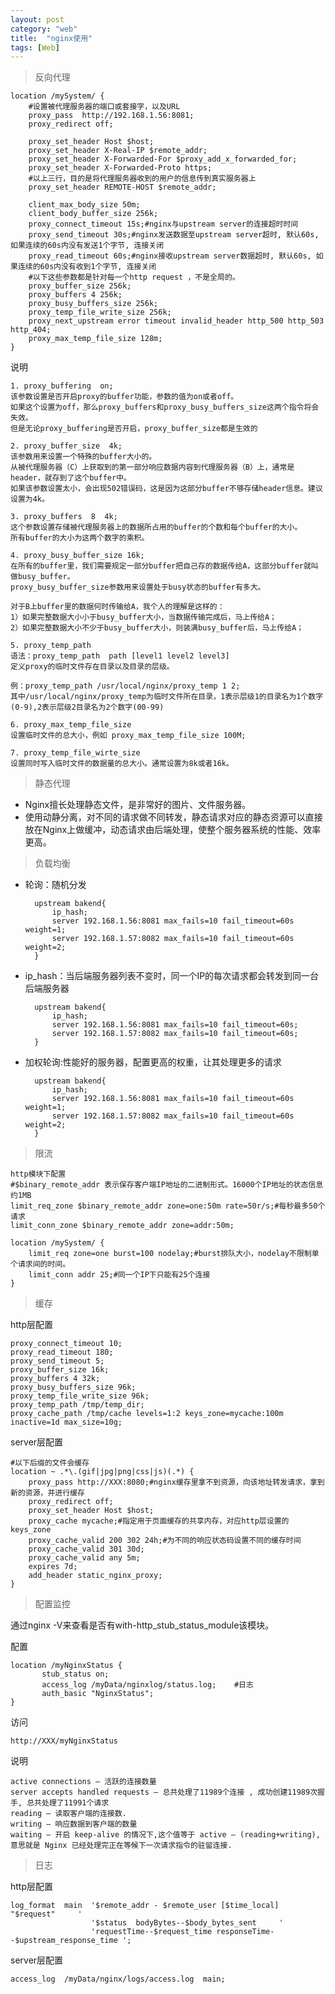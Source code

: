 ```yaml
---
layout: post
category: "web"
title:  "nginx使用"
tags: [Web]
---
```


> 反向代理  

	location /mySystem/ {
        #设置被代理服务器的端口或套接字，以及URL
        proxy_pass  http://192.168.1.56:8081;
        proxy_redirect off;

        proxy_set_header Host $host;
        proxy_set_header X-Real-IP $remote_addr;
        proxy_set_header X-Forwarded-For $proxy_add_x_forwarded_for;
        proxy_set_header X-Forwarded-Proto https;
        #以上三行，目的是将代理服务器收到的用户的信息传到真实服务器上
        proxy_set_header REMOTE-HOST $remote_addr;

        client_max_body_size 50m;
        client_body_buffer_size 256k;
        proxy_connect_timeout 15s;#nginx与upstream server的连接超时时间
        proxy_send_timeout 30s;#nginx发送数据至upstream server超时, 默认60s, 如果连续的60s内没有发送1个字节, 连接关闭
        proxy_read_timeout 60s;#nginx接收upstream server数据超时, 默认60s, 如果连续的60s内没有收到1个字节, 连接关闭
		#以下这些参数都是针对每一个http request ，不是全局的。
        proxy_buffer_size 256k;
        proxy_buffers 4 256k;
        proxy_busy_buffers_size 256k;
        proxy_temp_file_write_size 256k;
        proxy_next_upstream error timeout invalid_header http_500 http_503 http_404;
        proxy_max_temp_file_size 128m;
    }  

<!-- more -->

说明  
	
	1. proxy_buffering  on;
	该参数设置是否开启proxy的buffer功能，参数的值为on或者off。
	如果这个设置为off，那么proxy_buffers和proxy_busy_buffers_size这两个指令将会失效。 
	但是无论proxy_buffering是否开启，proxy_buffer_size都是生效的
	
	2. proxy_buffer_size  4k;
	该参数用来设置一个特殊的buffer大小的。
	从被代理服务器（C）上获取到的第一部分响应数据内容到代理服务器（B）上，通常是header，就存到了这个buffer中。 
	如果该参数设置太小，会出现502错误码，这是因为这部分buffer不够存储header信息。建议设置为4k。
	
	3. proxy_buffers  8  4k;
	这个参数设置存储被代理服务器上的数据所占用的buffer的个数和每个buffer的大小。
	所有buffer的大小为这两个数字的乘积。
	
	4. proxy_busy_buffer_size 16k;
	在所有的buffer里，我们需要规定一部分buffer把自己存的数据传给A，这部分buffer就叫做busy_buffer。
	proxy_busy_buffer_size参数用来设置处于busy状态的buffer有多大。
	
	对于B上buffer里的数据何时传输给A，我个人的理解是这样的：
	1）如果完整数据大小小于busy_buffer大小，当数据传输完成后，马上传给A；
	2）如果完整数据大小不少于busy_buffer大小，则装满busy_buffer后，马上传给A；
	
	5. proxy_temp_path
	语法：proxy_temp_path  path [level1 level2 level3]
	定义proxy的临时文件存在目录以及目录的层级。
	
	例：proxy_temp_path /usr/local/nginx/proxy_temp 1 2;
	其中/usr/local/nginx/proxy_temp为临时文件所在目录，1表示层级1的目录名为1个数字(0-9),2表示层级2目录名为2个数字(00-99)
	
	6. proxy_max_temp_file_size
	设置临时文件的总大小，例如 proxy_max_temp_file_size 100M;
	
	7. proxy_temp_file_wirte_size
	设置同时写入临时文件的数据量的总大小。通常设置为8k或者16k。

> 静态代理  

- Nginx擅长处理静态文件，是非常好的图片、文件服务器。
- 使用动静分离，对不同的请求做不同转发，静态请求对应的静态资源可以直接放在Nginx上做缓冲，动态请求由后端处理，使整个服务器系统的性能、效率更高。


> 负载均衡  



- 轮询：随机分发  

		upstream bakend{
	        ip_hash;
	        server 192.168.1.56:8081 max_fails=10 fail_timeout=60s weight=1;
	        server 192.168.1.57:8082 max_fails=10 fail_timeout=60s weight=2;
		}

- ip_hash：当后端服务器列表不变时，同一个IP的每次请求都会转发到同一台后端服务器  

		upstream bakend{
	        ip_hash;
	        server 192.168.1.56:8081 max_fails=10 fail_timeout=60s;
	        server 192.168.1.57:8082 max_fails=10 fail_timeout=60s;
		}



- 加权轮询:性能好的服务器，配置更高的权重，让其处理更多的请求  

		upstream bakend{
	        ip_hash;
	        server 192.168.1.56:8081 max_fails=10 fail_timeout=60s weight=1;
	        server 192.168.1.57:8082 max_fails=10 fail_timeout=60s weight=2;
		}

> 限流   

	http模块下配置
	#$binary_remote_addr 表示保存客户端IP地址的二进制形式。16000个IP地址的状态信息约1MB
	limit_req_zone $binary_remote_addr zone=one:50m rate=50r/s;#每秒最多50个请求
    limit_conn_zone $binary_remote_addr zone=addr:50m;
	
	location /mySystem/ {
		limit_req zone=one burst=100 nodelay;#burst排队大小，nodelay不限制单个请求间的时间。
        limit_conn addr 25;#同一个IP下只能有25个连接
	}



> 缓存  

http层配置  

	proxy_connect_timeout 10;
    proxy_read_timeout 180;
    proxy_send_timeout 5;
    proxy_buffer_size 16k;
    proxy_buffers 4 32k;
    proxy_busy_buffers_size 96k;
    proxy_temp_file_write_size 96k;
    proxy_temp_path /tmp/temp_dir;
    proxy_cache_path /tmp/cache levels=1:2 keys_zone=mycache:100m inactive=1d max_size=10g;

server层配置  

	#以下后缀的文件会缓存
    location ~ .*\.(gif|jpg|png|css|js)(.*) {
        proxy_pass http://XXX:8080;#nginx缓存里拿不到资源，向该地址转发请求，拿到新的资源，并进行缓存
        proxy_redirect off;
        proxy_set_header Host $host;
        proxy_cache mycache;#指定用于页面缓存的共享内存，对应http层设置的keys_zone
        proxy_cache_valid 200 302 24h;#为不同的响应状态码设置不同的缓存时间
        proxy_cache_valid 301 30d;
        proxy_cache_valid any 5m;
        expires 7d;
        add_header static_nginx_proxy;
    }

> 配置监控  

通过nginx -V来查看是否有with-http_stub_status_module该模块。
	
配置  

	location /myNginxStatus {
           stub_status on;
           access_log /myData/nginxlog/status.log;    #日志
           auth_basic "NginxStatus";
    }

访问  

	http://XXX/myNginxStatus

说明  

	active connections – 活跃的连接数量
	server accepts handled requests — 总共处理了11989个连接 , 成功创建11989次握手, 总共处理了11991个请求
	reading — 读取客户端的连接数.
	writing — 响应数据到客户端的数量
	waiting — 开启 keep-alive 的情况下,这个值等于 active – (reading+writing), 意思就是 Nginx 已经处理完正在等候下一次请求指令的驻留连接.



> 日志  

http层配置  

	log_format  main  '$remote_addr - $remote_user [$time_local] "$request"     '
                      '$status  bodyBytes--$body_bytes_sent     '
                      'requestTime--$request_time responseTime--$upstream_response_time ';

server层配置  

	access_log  /myData/nginx/logs/access.log  main;